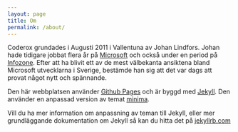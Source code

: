 ```yaml
---
layout: page
title: Om
permalink: /about/
---
```


Coderox grundades i Augusti 2011 i Vallentuna av Johan Lindfors. Johan hade tidigare jobbat flera år på [Microsoft](http://www.microsoft.se/) och också under en period på [Infozone](http://www.infozone.se/). Efter att ha blivit ett av de mest välbekanta ansiktena bland Microsoft utvecklarna i Sverige, bestämde han sig att det var dags att provat något nytt och spännande.

Den här webbplatsen använder [Github Pages](https://github.com/pages) och är byggd med [Jekyll](https://github.com/jekyll/jekyll). Den använder en anpassad version av temat [minima](https://github.com/jekyll/minima).

Vill du ha mer information om anpassning av teman till Jekyll, eller mer grundläggande dokumentation om Jekyll så kan du hitta det på [jekyllrb.com](http://jekyllrb.com/)